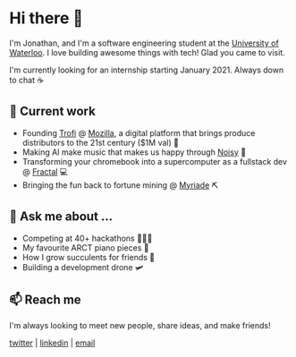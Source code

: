 # Hi there 👋

I'm Jonathan, and I'm a software engineering student at the [University of Waterloo](https://github.com/uWaterloo). I love building awesome things with tech! Glad you came to visit.

I'm currently looking for an internship starting January 2021. Always down to chat ☕

## 🔭 Current work
- Founding [Trofi](https://www.trofi.app/) @ [Mozilla](https://builders.mozilla.community/alumni.html), a digital platform that brings produce distributors to the 21st century ($1M val) 🚀
- Making AI make music that makes us happy through [Noisy](https://noisy.live) 🎵
- Transforming your chromebook into a supercomputer as a fullstack dev @ [Fractal](https://www.tryfractal.com/) 💻
- Bringing the fun back to fortune mining @ [Myriade](https://myriade.io) ⛏️

## 💬 Ask me about ...
- Competing at 40+ hackathons 👨🏽‍💻
- My favourite ARCT piano pieces 🎹
- How I grow succulents for friends 🌵
- Building a development drone 🛩️

## 📫 Reach me
I'm always looking to meet new people, share ideas, and make friends!

[twitter](https://twitter.com/_JonathanXu) | [linkedin](https://www.linkedin.com/in/jonathanxu01) | [email](contact@jonathanxu.com)

<!--
**JonathanXu1/JonathanXu1** is a ✨ _special_ ✨ repository because its `README.md` (this file) appears on your GitHub profile.

Here are some ideas to get you started:

- 🔭 I’m currently working on ...
- 🌱 I’m currently learning ...
- 👯 I’m looking to collaborate on ...
- 🤔 I’m looking for help with ...
- 💬 Ask me about ...
- 📫 How to reach me: ...
- 😄 Pronouns: ...
- ⚡ Fun fact: ...
-->

